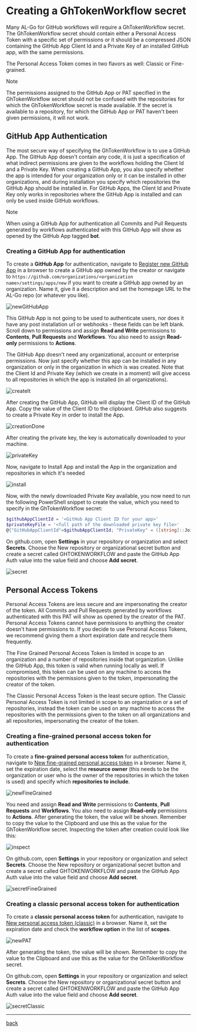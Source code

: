 # Creating a GhTokenWorkflow secret

Many AL-Go for GitHub workflows will require a GhTokenWorkflow secret. The GhTokenWorkflow secret should contain either a Personal Access Token with a specific set of permissions or it should be a compressed JSON containing the GitHub App Client Id and a Private Key of an installed GitHub app, with the same permissions.

The Personal Access Token comes in two flavors as well: Classic or Fine-grained.

> [!NOTE]
> The permissions assigned to the GitHub App or PAT specified in the GhTokenWorkflow secret should not be confused with the repositories for which the GhTokenWorkflow secret is made available.
> If the secret is available to a repository, for which the GitHub App or PAT haven't been given permissions, it will not work.

## GitHub App Authentication

The most secure way of specifying the GhTokenWorkflow is to use a GitHub App. The GitHub App doesn't contain any code, it is just a specification of what indirect permissions are given to the workflows holding the Client Id and a Private Key. When creating a GitHub App, you also specify whether the app is intended for your organization only or it can be installed in other organizations, and during installation you specify which repositories the GitHub App should be installed in. For GitHub Apps, the Client Id and Private Key only works in repositories where the GitHub App is installed and can only be used inside GitHub workflows.

> [!NOTE]
> When using a GitHub App for authentication all Commits and Pull Requests generated by workflows authenticated with this GitHub App will show as opened by the GitHub App tagged **bot**.

### Creating a GitHub App for authentication

To create a **GitHub App** for authentication, navigate to [Register new GitHub App](https://github.com/settings/apps/new) in a browser to create a GitHub app owned by the creator or navigate to `https://github.com/organizations/<organization name>/settings/apps/new` if you want to create a GitHub app owned by an organization. Name it, give it a description and set the homepage URL to the AL-Go repo (or whatever you like).

![newGitHubApp](https://github.com/user-attachments/assets/2470816f-18cb-447b-9446-238173b378e8)

This GitHub App is not going to be used to authenticate users, nor does it have any post installation url or webhooks - these fields can be left blank. Scroll down to permissions and assign **Read and Write** permissions to **Contents**, **Pull Requests** and **Workflows**. You also need to assign **Read-only** permissions to **Actions**.

The GitHub App doesn't need any organizational, account or enterprise permissions. Now just specify whether this app can be installed in any organization or only in the organization in which is was created. Note that the Client Id and Private Key (which we create in a moment) will give access to all repositories in which the app is installed (in all organizations).

![createIt](https://github.com/user-attachments/assets/eff17d7a-e4c5-4535-a1ba-da6cc1ea3102)

After creating the GitHub App, GitHub will display the Client ID of the GitHub App. Copy the value of the Client ID to the clipboard. GitHub also suggests to create a Private Key in order to install the App.

![creationDone](https://github.com/user-attachments/assets/7a65941b-e043-495c-bb91-f45eba7bab4b)

After creating the private key, the key is automatically downloaded to your machine.

![privateKey](https://github.com/user-attachments/assets/b7995a94-f423-4bdd-a524-33cef2fba3d2)

Now, navigate to Install App and install the App in the organization and repositories in which it's needed

![install](https://github.com/user-attachments/assets/1a165066-e334-48f3-a057-59b596f22e14)

Now, with the newly downloaded Private Key available, you now need to run the following PowerShell snippet to create the value, which you need to specify in the GhTokenWorkflow secret:

```powershell
$githubAppClientId = '<GitHub App Client ID for your app>'
$privateKeyFile = '<full path of the downloaded private key file>'
@{"GitHubAppClientId"=$githubAppClientId; "PrivateKey" = ([string]::Join('',[System.IO.File]::ReadAllLines($privateKeyFile))) } | ConvertTo-Json -Compress -Depth 99 | Set-Clipboard
```

On github.com, open **Settings** in your repository or organization and select **Secrets**. Choose the New repository or organizational secret button and create a secret called GHTOKENWORKFLOW and paste the GitHub App Auth value into the value field and choose **Add secret**.

![secret](https://github.com/user-attachments/assets/5f2c81c9-dc51-42ac-b98b-415a2f0893ab)

## Personal Access Tokens

Personal Access Tokens are less secure and are impersonating the creator of the token. All Commits and Pull Requests generated by workflows authenticated with this PAT will show as opened by the creator of the PAT. Personal Access Tokens cannot have permissions to anything the creator doesn't have permissions to. If you decide to use Personal Access Tokens, we recommend giving them a short expiration date and recycle them frequently.

The Fine Grained Personal Access Token is limited in scope to an organization and a number of repositories inside that organization. Unlike the GitHub App, this token is valid when running locally as well. If compromised, this token can be used on any machine to access the repositories with the permissions given to the token, impersonating the creator of the token.

The Classic Personal Access Token is the least secure option. The Classic Personal Access Token is not limited in scope to an organization or a set of repositories, instead the token can be used on any machine to access the repositories with the permissions given to the token on all organizations and all repositories, impersonating the creator of the token.

### Creating a fine-grained personal access token for authentication

To create a **fine-grained personal access token** for authentication, navigate to [New fine-grained personal access token](https://github.com/settings/personal-access-tokens/new) in a browser. Name it, set the expiration date, select the **resource owner** (this needs to be the organization or user who is the owner of the repositories in which the token is used) and specify which **repositories to include**.

![newFineGrained](https://github.com/user-attachments/assets/59471846-73d1-4bd8-be98-16edf5d38e62)

You need and assign **Read and Write** permissions to **Contents**, **Pull Requests** and **Workflows**. You also need to assign **Read-only** permissions to **Actions**. After generating the token, the value will be shown. Remember to copy the value to the Clipboard and use this as the value for the GhTokenWorkflow secret. Inspecting the token after creation could look like this:

![inspect](https://github.com/user-attachments/assets/ea6a8082-ef09-4078-8302-8c3b5200baa7)

On github.com, open **Settings** in your repository or organization and select **Secrets**. Choose the New repository or organizational secret button and create a secret called GHTOKENWORKFLOW and paste the GitHub App Auth value into the value field and choose **Add secret**.

![secretFineGrained](https://github.com/user-attachments/assets/6d07fe94-de28-4963-bbba-587aa2ef50de)

### Creating a classic personal access token for authentication

To create a **classic personal access token** for authentication, navigate to [New personal access token (classic)](https://github.com/settings/tokens/new) in a browser. Name it, set the expiration date and check the **workflow option** in the list of **scopes**.

![newPAT](https://github.com/user-attachments/assets/d43413c9-47ea-4dcc-ac4d-8da25e92206d)

After generating the token, the value will be shown. Remember to copy the value to the Clipboard and use this as the value for the GhTokenWorkflow secret.

On github.com, open **Settings** in your repository or organization and select **Secrets**. Choose the New repository or organizational secret button and create a secret called GHTOKENWORKFLOW and paste the GitHub App Auth value into the value field and choose **Add secret**.

![secretClassic](https://github.com/user-attachments/assets/6566e36d-c009-4600-bb28-914b040d68a5)

______________________________________________________________________

[back](../README.md)
